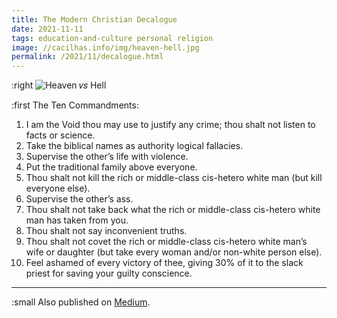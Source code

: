 ```yaml
---
title: The Modern Christian Decalogue
date: 2021-11-11
tags: education-and-culture personal religion
image: //cacilhas.info/img/heaven-hell.jpg
permalink: /2021/11/decalogue.html
---
```

[image]: {{{image}}}
[Medium]: https://cacilhas.medium.com/the-modern-christian-decalogue-f98b42a83baf

:right ![Heaven 𝑣𝑠 Hell][image]

:first The Ten Commandments:

1. I am the Void thou may use to justify any crime; thou shalt not listen to
   facts or science.
1. Take the biblical names as authority logical fallacies.
1. Supervise the other’s life with violence.
1. Put the traditional family above everyone.
1. Thou shalt not kill the rich or middle-class cis-hetero white man (but kill
   everyone else).
1. Supervise the other’s ass.
1. Thou shalt not take back what the rich or middle-class cis-hetero white man
   has taken from you.
1. Thou shalt not say inconvenient truths.
1. Thou shalt not covet the rich or middle-class cis-hetero white man’s wife
   or daughter (but take every woman and/or non-white person else).
1. Feel ashamed of every victory of thee, giving 30% of it to the slack priest
   for saving your guilty conscience.

-----

:small Also published on [Medium][].
